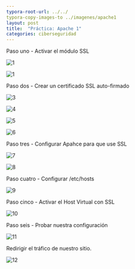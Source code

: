 ```yaml
---
typora-root-url: ../../
typora-copy-images-to ../imagenes/apache1
layout: post
title:  "Práctica: Apache 1"
categories: ciberseguridad
---
```

Paso uno - Activar el módulo SSL

![1](/myblog/imagenes/apache1/1.png)

![1](/myblog/imagenes/apache1/2.png)

Paso dos - Crear un certificado SSL auto-firmado

![3](/myblog/imagenes/apache1/3.png)

![4](/myblog/imagenes/apache1/4.png)

![5](/myblog/imagenes/apache1/5.png)

![6](/myblog/imagenes/apache1/6.png)

Paso tres - Configurar Apahce para que use SSL

![7](/myblog/imagenes/apache1/7.png)

![8](/myblog/imagenes/apache1/8.png)

Paso cuatro - Configurar /etc/hosts

![9](/myblog/imagenes/apache1/9.png)

Paso cinco - Activar el Host Virtual con SSL

![10](/myblog/imagenes/apache1/10.png)

Paso seis - Probar nuestra configuración

![11](/myblog/imagenes/apache1/11.png)

Redirigir el tráfico de nuestro sitio.

![12](/myblog/imagenes/apache1/12.png)